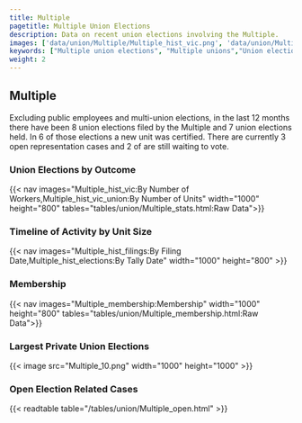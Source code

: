 ```yaml
---
title: Multiple
pagetitle: Multiple Union Elections
description: Data on recent union elections involving the Multiple.
images: ['data/union/Multiple/Multiple_hist_vic.png', 'data/union/Multiple/Multiple_hist_size.png', 'data/union/Multiple/Multiple_10.png']
keywords: ["Multiple union elections", "Multiple unions","Union elections"]
weight: 2
---
```

##  Multiple

Excluding public employees and multi-union elections, in the last 12 months there have been 8 union elections filed by the Multiple and 7 union elections held. In 6 of those elections a new unit was certified. There are currently 3 open representation cases and 2 of are still waiting to vote.

### Union Elections by Outcome
{{< nav images="Multiple_hist_vic:By Number of Workers,Multiple_hist_vic_union:By Number of Units" width="1000" height="800" tables="tables/union/Multiple_stats.html:Raw Data">}}

### Timeline of Activity by Unit Size
{{< nav images="Multiple_hist_filings:By Filing Date,Multiple_hist_elections:By Tally Date" width="1000" height="800" >}}

### Membership
{{< nav images="Multiple_membership:Membership" width="1000" height="800" tables="tables/union/Multiple_membership.html:Raw Data">}}

### Largest Private Union Elections
{{< image src="Multiple_10.png" width="1000" height="1000"  >}}

### Open Election Related Cases
{{< readtable table="/tables/union/Multiple_open.html" >}}

